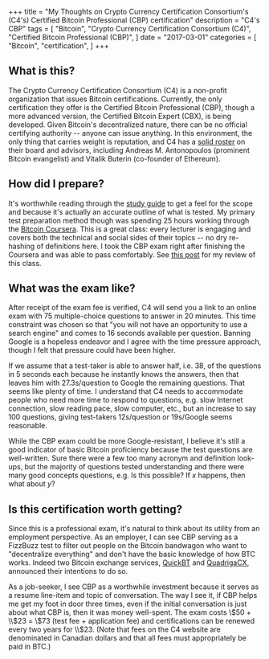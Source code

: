 +++
title = "My Thoughts on Crypto Currency Certification Consortium's (C4's) Certified Bitcoin Professional (CBP) certification"
description = "C4's CBP"
tags = [
    "Bitcoin",
    "Crypto Currency Certification Consortium (C4)",
    "Certified Bitcoin Professional (CBP)",
]
date = "2017-03-01"
categories = [
    "Bitcoin",
    "certification",
]
+++

## What is this?
The Crypto Currency Certification Consortium (C4) is a non-profit organization that issues Bitcoin certifications. Currently, the only certification they offer is the Certified Bitcoin Professional (CBP), though a more advanced version, the Certified Bitcoin Expert (CBX), is being developed. Given Bitcoin's decentralized nature, there can be no official certifying authority -- anyone can issue anything. In this environment, the only thing that carries weight is reputation, and C4 has a [solid roster](https://cryptoconsortium.org/about) on their board and advisors, including Andreas M. Antonopoulos (prominent Bitcoin evangelist) and Vitalik Buterin (co-founder of Ethereum).

## How did I prepare?
It's worthwhile reading through the [study guide](https://cryptoconsortium.org/cbp/CBPStudyGuide.pdf) to get a feel for the scope and because it's actually an accurate outline of what is tested. My primary test preparation method though was spending 25 hours working through the [Bitcoin Coursera](https://www.coursera.org/learn/cryptocurrency). This is a great class: every lecturer is engaging and covers both the technical and social sides of their topics -- no dry re-hashing of definitions here. I took the CBP exam right after finishing the Coursera and was able to pass comfortably. See [this post](http://charlesjlee.com/post/Bitcoin-Coursera-review) for my review of this class.

## What was the exam like?
After receipt of the exam fee is verified, C4 will send you a link to an online exam with 75 multiple-choice questions to answer in 20 minutes. This time constraint was chosen so that "you will not have an opportunity to use a search engine" and comes to 16 seconds available per question. Banning Google is a hopeless endeavor and I agree with the time pressure approach, though I felt that pressure could have been higher.

If we assume that a test-taker is able to answer half, i.e. 38, of the questions in 5 seconds each because he instantly knows the answers, then that leaves him with 27.3s/question to Google the remaining questions. That seems like plenty of time. I understand that C4 needs to accommodate people who need more time to respond to questions, e.g. slow Internet connection, slow reading pace, slow computer, etc., but an increase to say 100 questions, giving test-takers 12s/question or 19s/Google seems reasonable.

While the CBP exam could be more Google-resistant, I believe it's still a good indicator of basic Bitcoin proficiency because the test questions are well-written. Sure there were a few too many acronym and definition look-ups, but the majority of questions tested understanding and there were many good concepts questions, e.g. Is this possible? If *x* happens, then what about *y*?

## Is this certification worth getting?
Since this is a professional exam, it's natural to think about its utility from an employment perspective. As an employer, I can see CBP serving as a FizzBuzz test to filter out people on the Bitcoin bandwagon who want to "decentralize everything" and don't have the basic knowledge of how BTC works. Indeed two Bitcoin exchange services, [QuickBT](https://www.reddit.com/r/BitcoinCA/comments/2ff3gx/im_now_a_certified_bitcoin_professional_cbp_and/) and [QuadrigaCX](https://www.reddit.com/r/Bitcoin/comments/2g27fi/i_am_now_a_cbp_a_certified_bitcoin_professional/ckf1nc5/), announced their intentions to do so.

As a job-seeker, I see CBP as a worthwhile investment because it serves as a resume line-item and topic of conversation. The way I see it, if CBP helps me get my foot in door three times, even if the initial conversation is just about what CBP is, then it was money well-spent. The exam costs \\$50 + \\$23 = \\$73 (test fee + application fee) and certifications can be renewed every two years for \\$23. (Note that fees on the C4 website are denominated in Canadian dollars and that all fees must appropriately be paid in BTC.)